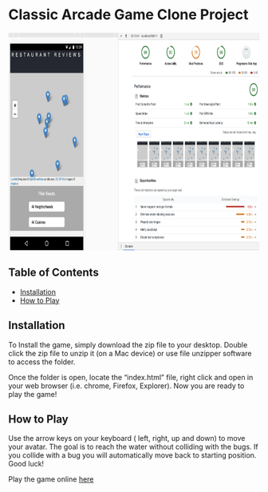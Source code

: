 # Classic Arcade Game Clone Project

<img src="https://github.com/H-R-Design/Udacity-FEND-Restaurant-Reviews-App/blob/gh-pages/RRA.png" alt="drawing" width="800" height= "436"/>

## Table of Contents

- [Installation](#Installation)
- [How to Play](#How-to-Play)

## Installation
To Install the game, simply download the zip file to your desktop. Double click the zip file to unzip it (on a Mac device) or use file unzipper software to access the folder. 

Once the folder is open, locate the “index.html” file, right click and open in your web browser (i.e. chrome, Firefox, Explorer). Now you are ready to play the game! 

## How to Play

Use the arrow keys on your keyboard ( left, right, up and down) to move your avatar. 
The goal is to reach the water without colliding with the bugs. If you collide with a bug you will automatically move back to starting position. 
Good luck!

Play the game online
<a href="https://h-r-design.github.io/Udacity-FEND-Classic-Arcade-Game/" target="_blank"> here</a>
